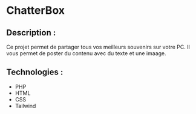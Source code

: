 # ChatterBox
## Description :
Ce projet permet de partager tous vos meilleurs souvenirs sur votre PC. Il vous permet de poster du contenu avec du texte et une imaage. 

## Technologies :
- PHP
- HTML
- CSS
- Tailwind
